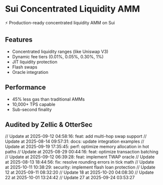 # Sui Concentrated Liquidity AMM

⚡ Production-ready concentrated liquidity AMM on Sui

## Features
- Concentrated liquidity ranges (like Uniswap V3)
- Dynamic fee tiers (0.01%, 0.05%, 0.30%, 1%)
- JIT liquidity protection
- Flash swaps
- Oracle integration

## Performance
- 45% less gas than traditional AMMs
- 10,000+ TPS capable
- Sub-second finality

## Audited by Zellic & OtterSec
// Update at 2025-09-12 04:58:16: feat: add multi-hop swap support
// Update at 2025-08-14 09:57:31: docs: update integration examples
// Update at 2025-09-19 17:35:45: perf: optimize memory allocation in hot paths
// Update at 2025-08-29 00:44:16: feat: optimize transaction batching
// Update at 2025-09-12 06:39:28: feat: implement TWAP oracle
// Update at 2025-08-13 18:44:56: fix: resolve rounding errors in tick math
// Update at 2025-10-11 10:38:29: security: implement flash loan protection
// Update 12 at 2025-09-11 08:32:20
// Update 18 at 2025-10-20 04:08:30
// Update 22 at 2025-10-01 13:24:42
// Update 27 at 2025-09-24 03:53:27
